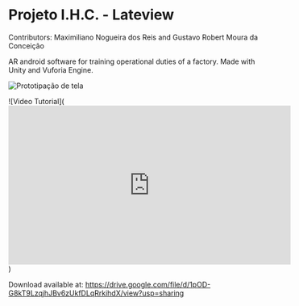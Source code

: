 # Projeto I.H.C. - Lateview

Contributors: Maximiliano Nogueira dos Reis and Gustavo Robert Moura da Conceição

AR android software for training operational duties of a factory.
Made with Unity and Vuforia Engine.

![Prototipação de tela](https://github.com/maxnogreis/lateview/blob/master/20191204-044442-848x480.gif)


![Video Tutorial](<iframe width="560" height="315" src="https://www.youtube.com/embed/Zxg0PjeLj-w" frameborder="0" allow="accelerometer; autoplay; encrypted-media; gyroscope; picture-in-picture" allowfullscreen></iframe>)


Download available at:
https://drive.google.com/file/d/1pOD-G8kT9LzqjhJBv6zUkfDLqRrkihdX/view?usp=sharing

